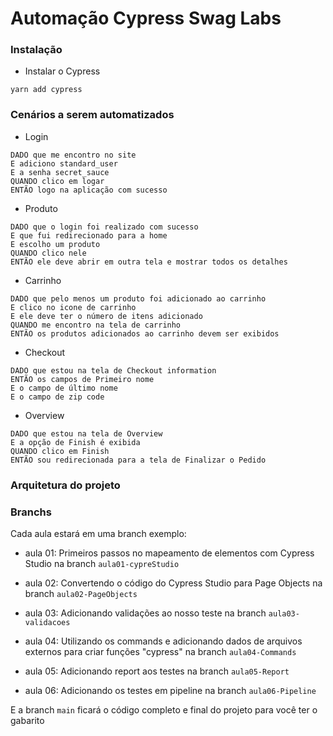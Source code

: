 # Automação Cypress Swag Labs


### Instalação

- Instalar o Cypress
```
yarn add cypress
``` 


### Cenários a serem automatizados

- Login 

```
DADO que me encontro no site
E adiciono standard_user 
E a senha secret_sauce
QUANDO clico em logar
ENTÃO logo na aplicação com sucesso
```

- Produto 
```
DADO que o login foi realizado com sucesso
E que fui redirecionado para a home
E escolho um produto
QUANDO clico nele
ENTÃO ele deve abrir em outra tela e mostrar todos os detalhes
```

- Carrinho
```
DADO que pelo menos um produto foi adicionado ao carrinho
E clico no icone de carrinho
E ele deve ter o número de itens adicionado
QUANDO me encontro na tela de carrinho
ENTÃO os produtos adicionados ao carrinho devem ser exibidos
```

- Checkout
```
DADO que estou na tela de Checkout information
ENTÃO os campos de Primeiro nome
E o campo de último nome
E o campo de zip code
```

- Overview
```
DADO que estou na tela de Overview
E a opção de Finish é exibida
QUANDO clico em Finish
ENTÃO sou redirecionada para a tela de Finalizar o Pedido
```

### Arquitetura do projeto 



### Branchs 

Cada aula estará em uma branch exemplo:

- aula 01: Primeiros passos no mapeamento de elementos com Cypress Studio na branch `aula01-cypreStudio`

- aula 02: Convertendo o código do Cypress Studio para Page Objects na branch `aula02-PageObjects`

- aula 03: Adicionando validações ao nosso teste na branch `aula03-validacoes`

- aula 04: Utilizando os commands e adicionando dados de arquivos externos para criar funções "cypress" na branch `aula04-Commands`

- aula 05: Adicionando report aos testes na branch `aula05-Report`

- aula 06: Adicionando os testes em pipeline na branch `aula06-Pipeline`


E a branch `main` ficará o código completo e final do projeto para você ter o gabarito